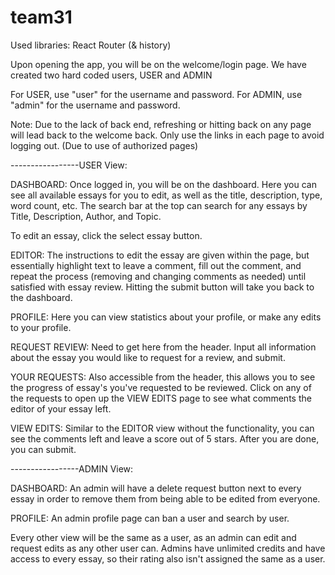 # team31


Used libraries: React Router (& history)


Upon opening the app, you will be on the welcome/login page. We have created two hard coded users, USER and ADMIN

For USER, use "user" for the username and password.
For ADMIN, use "admin" for the username and password. 

Note: Due to the lack of back end, refreshing or hitting back on any page will lead back to the welcome back. Only use the links in each page to 
avoid logging out. (Due to use of authorized pages)

-----------------USER View:

DASHBOARD:
Once logged in, you will be on the dashboard. Here you can see all available essays for you to edit, as
well as the title, description, type, word count, etc. 
The search bar at the top can search for any essays by Title, Description, Author, and Topic.

To edit an essay, click the select essay button.

EDITOR:
The instructions to edit the essay are given within the page, but essentially highlight text to leave a comment,
fill out the comment, and repeat the process (removing and changing comments as needed) until satisfied with essay review.
Hitting the submit button will take you back to the dashboard. 

PROFILE:
Here you can view statistics about your profile, or make any edits to your profile. 

REQUEST REVIEW:
Need to get here from the header. Input all information about the essay you would like to request for a review, and submit.


YOUR REQUESTS:
Also accessible from the header, this allows you to see the progress of essay's you've requested to be reviewed. 
Click on any of the requests to open up the VIEW EDITS page to see what comments the editor of your essay left. 

VIEW EDITS:
Similar to the EDITOR view without the functionality, you can see the comments left and leave a score out of 5 stars. After you are done,
you can submit. 



-----------------ADMIN View:

DASHBOARD: An admin will have a delete request button next to every essay in order to remove them from being able to be edited from everyone.

PROFILE: An admin profile page can ban a user and search by user. 

Every other view will be the same as a user, as an admin can edit and request edits as any other user can. Admins have unlimited credits
and have access to every essay, so their rating also isn't assigned the same as a user. 

